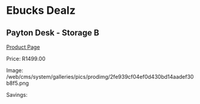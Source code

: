 
# Ebucks Dealz
## Payton Desk - Storage B
[Product Page](https://www.ebucks.com/web/shop/productSelected.do?prodId=1158420300&catId=1130195724)

Price: R1499.00

Image: /web/cms/system/galleries/pics/prodimg/2fe939cf04ef0d430bd14aadef30b8f5.png

Savings: 


	